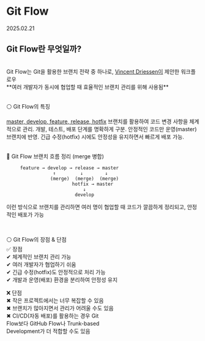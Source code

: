 # Git Flow

2025.02.21
<br>

## Git Flow란 무엇일까?
<br>
Git Flow는 Git을 활용한 브랜치 전략 중 하나로, <u>Vincent Driessen이</u> 제안한 워크플로우
<br>
**여러 개발자가 동시에 협업할 때 효율적인 브랜치 관리를 위해 사용됨**
<br><br>

⚪️ Git Flow의 특징<br>

[master, develop, feature, release, hotfix](/2025/git주요%20branch_02_21.md) 
브랜치를 활용하여 코드 변경 사항을 체계적으로 관리.
개발, 테스트, 배포 단계를 명확하게 구분.
안정적인 코드만 운영(master) 브랜치에 반영.
긴급 수정(hotfix) 시에도 안정성을 유지하면서 빠르게 배포 가능.
<br><br>


📌 Git Flow 브랜치 흐름 정리 (merge 병합)

         feature → develop → release → master
                     ↑         ↓        ↓
                    (merge)  (merge)  (merge)
                            hotfix → master
                                ↓
                             develop
이런 방식으로 브랜치를 관리하면 여러 명이 협업할 때 코드가 깔끔하게 정리되고, 안정적인 배포가 가능

<br>



 ⚪️ Git Flow의 장점 & 단점 <br>
✅ 장점
<br>✔ 체계적인 브랜치 관리 가능
<br>✔ 여러 개발자가 협업하기 쉬움
<br>✔ 긴급 수정(hotfix)도 안정적으로 처리 가능
<br>✔ 개발과 운영(배포) 환경을 분리하여 안정성 유지

❌ 단점
<br>✖ 작은 프로젝트에서는 너무 복잡할 수 있음
<br>✖ 브랜치가 많아지면서 관리가 어려울 수도 있음
<br>✖ CI/CD(자동 배포)를 활용하는 경우 Git <br>Flow보다 GitHub Flow나 Trunk-based <br>Development가 더 적합할 수도 있음

